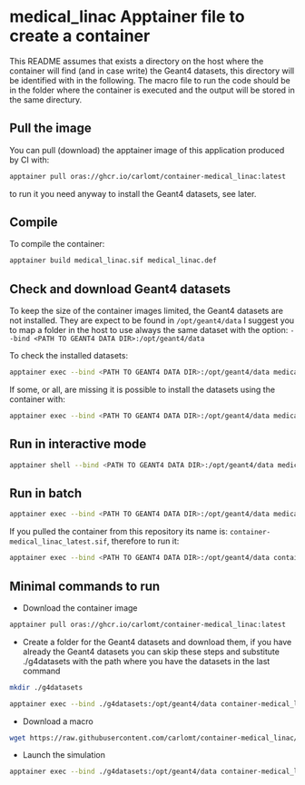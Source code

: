 # medical_linac Apptainer file to create a container

This README assumes that exists a directory on the host where the container will find (and in case write) the Geant4 datasets, this directory will be identified with  <PATH TO GEANT4 DATA DIR> in the following.
The macro file to run the code should be in the folder where the container is executed and the output will be stored in the same directury.

## Pull the image
You can pull (download) the apptainer image of this application produced by CI with:
```bash
apptainer pull oras://ghcr.io/carlomt/container-medical_linac:latest
```
to run it you need anyway to install the Geant4 datasets, see later.

## Compile

To compile the container:
```bash
apptainer build medical_linac.sif medical_linac.def
```

## Check and download Geant4 datasets
To keep the size of the container images limited, the Geant4 datasets are not installed. They are expect to be found in
`/opt/geant4/data`
I suggest you to map a folder in the host to use always the same dataset with the option:
`--bind <PATH TO GEANT4 DATA DIR>:/opt/geant4/data`

To check the installed datasets:
```bash
apptainer exec --bind <PATH TO GEANT4 DATA DIR>:/opt/geant4/data medical_linac.sif /opt/geant4/bin/geant4-config --check-datasets
```

If some, or all, are missing it is possible to install the datasets using the container with:
```bash
apptainer exec --bind <PATH TO GEANT4 DATA DIR>:/opt/geant4/data medical_linac.sif /opt/geant4/bin/geant4-config --install-datasets
```

## Run in interactive mode

```bash
apptainer shell --bind <PATH TO GEANT4 DATA DIR>:/opt/geant4/data medical_linac.sif
```

## Run in batch

```bash
apptainer exec --bind <PATH TO GEANT4 DATA DIR>:/opt/geant4/data medical_linac.sif run <MACRO FILE>
```

If you pulled the container from this repository its name is: `container-medical_linac_latest.sif`, therefore to run it:
```bash
apptainer exec --bind <PATH TO GEANT4 DATA DIR>:/opt/geant4/data container-medical_linac_latest.sif run <MACRO FILE>
```

## Minimal commands to run

* Download the container image
```bash
apptainer pull oras://ghcr.io/carlomt/container-medical_linac:latest
```
* Create a folder for the Geant4 datasets and download them, if you have already the Geant4 datasets you can skip these steps and substitute ./g4datasets with the path where you have the datasets in the last command
```bash
mkdir ./g4datasets
```
```bash
apptainer exec --bind ./g4datasets:/opt/geant4/data container-medical_linac_latest.sif /opt/geant4/bin/geant4-config --install-datasets
```
* Download a macro
```bash
wget https://raw.githubusercontent.com/carlomt/container-medical_linac/main/testrun.mac
```
* Launch the simulation
```bash
apptainer exec --bind ./g4datasets:/opt/geant4/data container-medical_linac_latest.sif run testrun.mac
```
